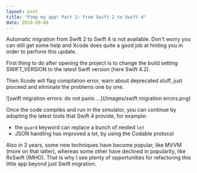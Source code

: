 ```yaml
---
layout: post
title: "Pimp my app! Part 2: From Swift 2 to Swift 4"
date: 2018-09-08
---
```


Automatic migration from Swift 2 to Swift 4 is not available. Don't worry you can still get some help and Xcode does quite a good job at hinting you in order to perform this update.

First thing to do after opening the project is to change the build setting SWIFT_VERSION to the latest Swift version (here Swift 4.2).

Then Xcode will flag compilation error, warn about deprecated stuff, just proceed and eliminate the problems one by one.

 ![swift migration errors: do not panic ...](/images/swift migration errors.png)

Once the code compiles and run in the simulator, you can continue by adopting the latest tools that
Swift 4 provide, for example:

 - the `guard` keyword can replace a bunch of nested `let` 
 - JSON handling has improved a lot, by using the Codable protocol 

Also in 3 years, some new techniques have become popular, like MVVM (more on that latter),
whereas some other have declined in popularity, like RxSwift (IMHO).
That is why I see plenty of opportunities for refactoring this little app beyond just Swift migration.

